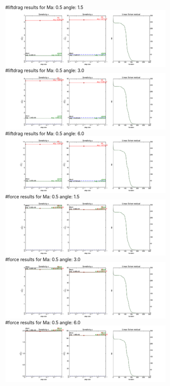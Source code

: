#liftdrag results for  Ma: 0.5 angle: 1.5
![liftdrag_angle1.5.png](liftdrag_angle1.5.png)
#liftdrag results for  Ma: 0.5 angle: 3.0
![liftdrag_angle3.0.png](liftdrag_angle3.0.png)
#liftdrag results for  Ma: 0.5 angle: 6.0
![liftdrag_angle6.0.png](liftdrag_angle6.0.png)
#force results for  Ma: 0.5 angle: 1.5
![force_angle1.5.png](force_angle1.5.png)
#force results for  Ma: 0.5 angle: 3.0
![force_angle3.0.png](force_angle3.0.png)
#force results for  Ma: 0.5 angle: 6.0
![force_angle6.0.png](force_angle6.0.png)
